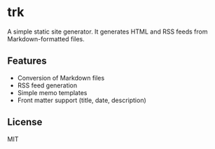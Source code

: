 # trk

A simple static site generator. It generates HTML and RSS feeds from Markdown-formatted files.

## Features

- Conversion of Markdown files
- RSS feed generation
- Simple memo templates
- Front matter support (title, date, description)

## License

MIT
